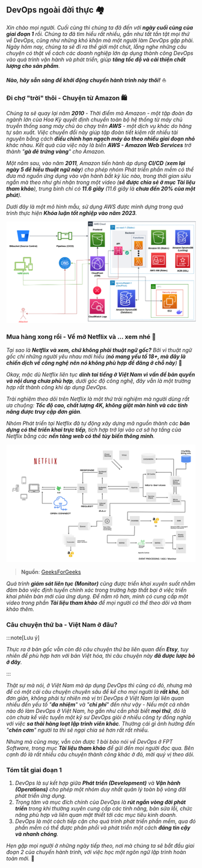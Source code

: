 ## DevOps ngoài đời thực 🏘

_Xin chào mọi người. Cuối cùng thì chúng ta đã đến với **ngày cuối cùng của giai đoạn 1** rồi. Chúng ta đã tìm hiểu rất nhiều, 
gần như tất tần tật mọi thứ về DevOps, cũng như những khó khăn mà một người làm DevOps gặp phải. Ngày hôm nay, chúng ta sẽ đi
ra thế giới một chút, lắng nghe những câu chuyện có thật về cách các doanh nghiệp lớn áp dụng thành công DevOps vào quá trình
vận hành và phát triển, giúp **tăng tốc độ và cải thiện chất lượng cho sản phẩm**._

**_Nào, hãy sẵn sàng để khởi động chuyến hành trình này thôi!_** ⛵

### Đi chợ "trời" thôi - Chuyện từ Amazon 🛍

_Chúng ta sẽ quay lại năm **2010** - Thời điểm mà Amazon - một tập đoàn đa ngành lớn của Hoa Kỳ quyết định chuyển toàn bộ 
hệ thống từ máy chủ truyền thống sang máy chủ ảo chạy trên **AWS** - một dịch vụ khác do hãng tự sản xuất. Việc chuyển đổi
này giúp tập đoàn tiết kiệm rất nhiều tài nguyên bằng cách **điều chỉnh hạn ngạch máy ảo theo nhiều giai đoạn nhỏ** khác 
nhau. Kết quả của việc này là biến **AWS - Amazon Web Services** trở thành "**gà đẻ trứng vàng**" cho Amazon._

_Một năm sau, vào năm **2011**, Amazon tiến hành áp dụng **CI/CD** (**xem lại ngày 5 để hiểu thuật ngữ này**) 
cho phép nhóm Phát triển phần mềm có thể đưa mã nguồn ứng dụng vào vận hành bất kỳ lúc nào, trong thời gian siêu ngắn mà 
theo như ghi nhận trong một video (**sẽ được chia sẻ ở mục Tài liệu tham khảo**), trung bình chỉ có **11.6 giây** 
(11.6 giây là **chưa đến 20% của một phút**)._

_Dưới đây là một mô hình mẫu, sử dụng AWS được mình dựng trong quá trình thực hiện **Khóa luận tốt nghiệp vào năm 2023**._

![AWS](../../../public/90days/devops/aws.png)

### Mua hàng xong rồi - Về mở Netflix và ... xem nhé 💽

_Tại sao là **Netflix và xem, chứ không phải thuật ngữ gốc?** Bởi vì thuật ngữ gốc chỉ những người yêu nhau mới hiểu 
(**nó mang yếu tố 18+, mà đây là chiến dịch về công nghệ nên nó không phù hợp để đăng ở chỗ này**)_ 🤣

_Okay, mặc dù Netflix liên tục **dính tai tiếng ở Việt Nam vì vấn đề bản quyền và nội dung chưa phù hợp**, dưới góc độ 
công nghệ, đây vẫn là một trường hợp rất thành công khi áp dụng DevOps._

_Trải nghiệm theo dõi trên Netflix là một thứ trải nghiệm mà người dùng rất ưa chuộng: **Tốc độ cao, chất lượng 4K, 
không giật màn hình và các tính năng được truy cập đơn giản**._

_Nhóm Phát triển tại Netflix đã tự động xây dựng mã nguồn thành các **bản dựng có thể triển khai trực tiếp**, tích hợp 
trở lại vào cơ sở hạ tầng của Netflix bằng các **nền tảng web có thể tùy biến thông minh**._

![Netflix](../../../public/90days/devops/netflix.png)

> **Nguồn**: [GeeksForGeeks](https://www.geeksforgeeks.org/system-design-netflix-a-complete-architecture/)

_Quá trình **giám sát liên tục (Monitor)** cũng được triển khai xuyên suốt nhằm đảm bảo việc định tuyến chính xác trong 
trường hợp thất bại ở việc triển khai phiên bản mới của ứng dụng. Để nắm rõ hơn, mình có cung cấp một video trong phần
 **Tài liệu tham khảo** để mọi người có thể theo dõi và tham khảo thêm._

### Câu chuyện thứ ba - Việt Nam ở đâu?

:::note[Lưu ý]

_Thực ra ở bản gốc vẫn còn đó câu chuyện thứ ba liên quan đến **Etsy**, tuy nhiên để phù hợp hơn với bản Việt hóa, thì 
câu chuyện này **đã được lược bỏ ở đây**._

:::

_Thật sự mà nói, ở Việt Nam mà áp dụng DevOps thì cũng có đó, nhưng mà để có một cái câu chuyện chuyên sâu để kể cho mọi 
người là **rất khó**, bởi đơn giản, không phải tự nhiên mà vị trí DevOps ở Việt Nam lại liên quan nhiều đến yếu tố 
"**đa nhiệm**" và "**chi phí**" đến như vậy - Nếu một cá nhân nào đó làm DevOps ở Việt Nam, họ gần như cần phải biết 
**mọi thứ**, đó là còn chưa kể việc tuyển một kỹ sư DevOps giỏi ở nhiều công ty đồng nghĩa với việc **sa thải hàng loạt 
lập trình viên khác**. Thường cái gì ảnh hưởng đến "**chén cơm**" người ta thì sẽ ngại chia sẻ hơn rất rất nhiều._

_Nhưng mà cũng may, vẫn còn được 1 bài báo nói về DevOps ở FPT Software, trong mục **Tài liệu tham khảo** để gửi đến 
mọi người đọc qua. Bên cạnh đó là rất nhiều câu chuyện thành công khác ở đó, mời quý vị theo dõi._

### Tóm tắt giai đoạn 1

1. _DevOps là sự kết hợp giữa **Phát triển (Development)** và **Vận hành (Operations)** cho phép một nhóm duy nhất quản lý 
toàn bộ vòng đời phát triển ứng dụng._
2. _Trọng tâm và mục đích chính của DevOps là **rút ngắn vòng đời phát triển** trong khi thường xuyên cung cấp các tính năng, 
bản sửa lỗi, chức năng phù hợp và liên quan mật thiết tới các mục tiêu kinh doanh._
3. _DevOps là một cách tiếp cận cho quá trình phát triển phần mềm, qua đó phần mềm có thể được phân phối và phát triển 
một cách **đáng tin cậy và nhanh chóng**._

_Hẹn gặp mọi người ở những ngày tiếp theo, nơi mà chúng ta sẽ bắt đầu giai đoạn 2 của chuyến hành trình, với việc học một
ngôn ngữ lập trình hoàn toàn mới._ 🚀